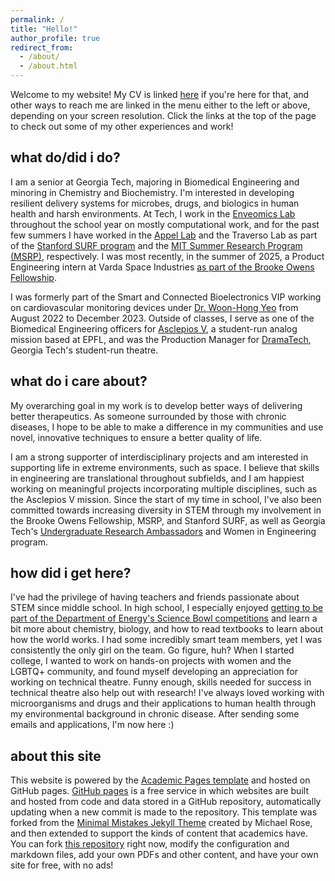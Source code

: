 ```yaml
---
permalink: /
title: "Hello!"
author_profile: true
redirect_from: 
  - /about/
  - /about.html
---
```


Welcome to my website! My CV is linked [here](https://sarakapasi.github.io/cv/) if you're here for that, and other ways to reach me are linked in the menu either to the left or above, depending on your screen resolution. Click the links at the top of the page to check out some of my other experiences and work!

what do/did i do?
------
I am a senior at Georgia Tech, majoring in Biomedical Engineering and minoring in Chemistry and Biochemistry. I'm interested in developing resilient delivery systems for microbes, drugs, and biologics in human health and harsh environments. At Tech, I work in the [Enveomics Lab](https://enve-omics.gatech.edu/people/) throughout the school year on mostly computational work, and for the past few summers I have worked in the [Appel Lab](https://www.supramolecularbiomaterials.com/) and the Traverso Lab as part of the [Stanford SURF program](https://engineering.stanford.edu/students-academics/equity-and-inclusion-initiatives/prospective-graduate-programs/summer) and the [MIT Summer Research Program (MSRP)](https://oge.mit.edu/msrp/profiles/sara-kapasi/), respectively. I was most recently, in the summer of 2025, a Product Engineering intern at Varda Space Industries [as part of the Brooke Owens Fellowship](https://www.brookeowensfellowship.org/sara-kapasi). 

I was formerly part of the Smart and Connected Bioelectronics VIP working on cardiovascular monitoring devices under [Dr. Woon-Hong Yeo](https://www.yeolabgatech.com/) from August 2022 to December 2023. Outside of classes, I serve as one of the Biomedical Engineering officers for [Asclepios V](https://asclepios.ch/), a student-run analog mission based at EPFL, and was the Production Manager for [DramaTech](https://dramatech.org/), Georgia Tech's student-run theatre.

what do i care about?
------
My overarching goal in my work is to develop better ways of delivering better therapeutics. As someone surrounded by those with chronic diseases, I hope to be able to make a difference in my communities and use novel, innovative techniques to ensure a better quality of life. 

I am a strong supporter of interdisciplinary projects and am interested in supporting life in extreme environments, such as space. I believe that skills in engineering are translational throughout subfields, and I am happiest working on meaningful projects incorporating multiple disciplines, such as the Asclepios V mission. Since the start of my time in school, I've also been committed towards increasing diversity in STEM through my involvement in the Brooke Owens Fellowship, MSRP, and Stanford SURF, as well as Georgia Tech's [Undergraduate Research Ambassadors](https://urop.gatech.edu/content/undergraduate-research-ambassador-current) and Women in Engineering program.

how did i get here?
------
I've had the privilege of having teachers and friends passionate about STEM since middle school. In high school, I especially enjoyed [getting to be part of the Department of Energy's Science Bowl competitions](https://science.osti.gov/wdts/nsb/About/Historical-Information/2022-Competition/Team-Biographies/2022-Finals-High-School-Teams/The-Westminster-Schools) and learn a bit more about chemistry, biology, and how to read textbooks to learn about how the world works. I had some incredibly smart team members, yet I was consistently the only girl on the team. Go figure, huh? When I started  college, I wanted to work on hands-on projects with women and the LGBTQ+ community, and found myself developing an appreciation for working on technical theatre. Funny enough, skills needed for success in technical theatre also help out with research! I've always loved working with microorganisms and drugs and their applications to human health through my environmental background in chronic disease. After sending some emails and applications, I'm now here :) 

about this site
------
This website is powered by the [Academic Pages template](https://github.com/academicpages/academicpages.github.io) and hosted on GitHub pages. [GitHub pages](https://pages.github.com) is a free service in which websites are built and hosted from code and data stored in a GitHub repository, automatically updating when a new commit is made to the repository. This template was forked from the [Minimal Mistakes Jekyll Theme](https://mmistakes.github.io/minimal-mistakes/) created by Michael Rose, and then extended to support the kinds of content that academics have. You can fork [this repository](https://github.com/academicpages/academicpages.github.io) right now, modify the configuration and markdown files, add your own PDFs and other content, and have your own site for free, with no ads!

